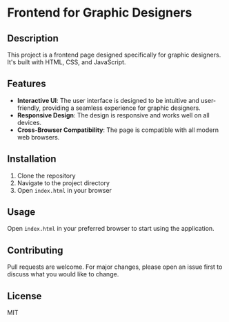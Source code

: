 # Frontend for Graphic Designers

## Description

This project is a frontend page designed specifically for graphic designers. It's built with HTML, CSS, and JavaScript.

## Features

- **Interactive UI**: The user interface is designed to be intuitive and user-friendly, providing a seamless experience for graphic designers.
- **Responsive Design**: The design is responsive and works well on all devices.
- **Cross-Browser Compatibility**: The page is compatible with all modern web browsers.

## Installation

1. Clone the repository
2. Navigate to the project directory
3. Open `index.html` in your browser

## Usage

Open `index.html` in your preferred browser to start using the application.

## Contributing

Pull requests are welcome. For major changes, please open an issue first to discuss what you would like to change.

## License

MIT
